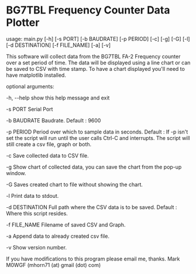 # BG7TBL Frequency Counter Data Plotter

usage: main.py [-h] [-s PORT] [-b BAUDRATE] [-p PERIOD] [-c] [-g] [-G] [-l]
               [-d DESTINATION] [-f FILE_NAME] [-a] [-v]

This software will collect data from the BG7TBL FA-2 Frequency counter over a
set period of time. The data will be displayed using a line chart or can be
saved to CSV with time stamp. To have a chart displayed you'll need to have
matplotlib installed.

optional arguments:

  -h, --help      show this help message and exit
  
  -s PORT         Serial Port
  
  -b BAUDRATE     Baudrate. Default : 9600
  
  -p PERIOD       Period over which to sample data in seconds. Default : If -p
                  isn't set the script will run until the user calls Ctrl-C and 
                  interrupts. The script will still create a csv file, graph or both.
                  
  -c              Save collected data to CSV file.
  
  -g              Show chart of collected data, you can save the chart from the pop-up window.
  
  -G              Saves created chart to file without showing the chart.
  
  -l              Print data to stdout.
  
  -d DESTINATION  Full path where the CSV data is to be saved. Default : Where
                  this script resides.
                  
  -f FILE_NAME    Filename of saved CSV and Graph.
  
  -a              Append data to already created csv file.
  
  -v              Show version number.
  

If you have modifications to this program please email me, thanks. Mark M0WGF
(mhorn71 (at) gmail (dot) com)
